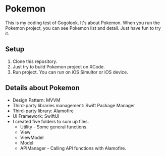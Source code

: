 # Pokemon

This is my coding test of Gogolook. It's about Pokemon. 
When you run the Pokemon project, you can see Pokemon list and detail. 
Just have fun to try it.

## Setup

1. Clone this repository.
2. Just try to build Pokemon project on XCode.
3. Run project. You can run on iOS Simultor or iOS device.

## Details about Pokemon

* Design Pattern: MVVM
* Third-party libraries management: Swift Package Manager
* Third-party library: Alamofire
* UI Framework: SwiftUI
* I created five folders to sum up files.
  * Utility - Some general functions.
  * View
  * ViewModel
  * Model
  * APIManager - Calling API functions with Alamofire.


